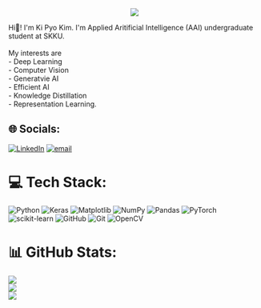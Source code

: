 <div align= "center">
    <img src="https://capsule-render.vercel.app/api?type=waving&color=gradient&height=180&text=Hi,%20I'm%20Lucinnnal!&animation=fadeIn&fontColor=ffffff&fontSize=50" />
    </div>

Hi👋! I'm Ki Pyo Kim. I'm Applied Aritificial Intelligence (AAI) undergraduate student at SKKU.<br> <br>My interests are<br>- Deep Learning<br>- Computer Vision<br>- Generatvie AI<br>- Efficient AI<br>- Knowledge Distillation<br>- Representation Learning.<br>


## 🌐 Socials:
[![LinkedIn](https://img.shields.io/badge/LinkedIn-Profile-blue?logo=linkedin&style=flat-square)](https://linkedin.com/in/kipyokim) [![email](https://img.shields.io/badge/Email-D14836?logo=gmail&logoColor=white)](mailto:kipyo39@gmail.com) 

# 💻 Tech Stack:
![Python](https://img.shields.io/badge/python-3670A0?style=flat&logo=python&logoColor=ffdd54) ![Keras](https://img.shields.io/badge/Keras-%23D00000.svg?style=flat&logo=Keras&logoColor=white) ![Matplotlib](https://img.shields.io/badge/Matplotlib-%23ffffff.svg?style=flat&logo=Matplotlib&logoColor=black) ![NumPy](https://img.shields.io/badge/numpy-%23013243.svg?style=flat&logo=numpy&logoColor=white) ![Pandas](https://img.shields.io/badge/pandas-%23150458.svg?style=flat&logo=pandas&logoColor=white) ![PyTorch](https://img.shields.io/badge/PyTorch-%23EE4C2C.svg?style=flat&logo=PyTorch&logoColor=white) ![scikit-learn](https://img.shields.io/badge/scikit--learn-%23F7931E.svg?style=flat&logo=scikit-learn&logoColor=white) ![GitHub](https://img.shields.io/badge/github-%23121011.svg?style=flat&logo=github&logoColor=white) ![Git](https://img.shields.io/badge/git-%23F05033.svg?style=flat&logo=git&logoColor=white) ![OpenCV](https://img.shields.io/badge/opencv-%23white.svg?style=flat&logo=opencv&logoColor=white)
# 📊 GitHub Stats:
![](https://github-readme-stats.vercel.app/api?username=lucinnnal&theme=neon&hide_border=false&include_all_commits=false&count_private=false)<br/>
![](https://nirzak-streak-stats.vercel.app/?user=lucinnnal&theme=neon&hide_border=false)<br/>
![](https://github-readme-stats.vercel.app/api/top-langs/?username=lucinnnal&theme=neon&hide_border=false&include_all_commits=false&count_private=false&layout=compact)

<!-- Proudly created with GPRM ( https://gprm.itsvg.in ) -->
